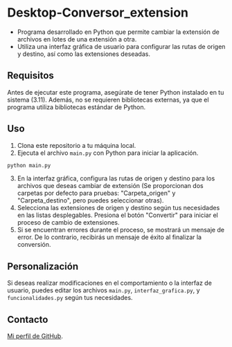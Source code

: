 # Desktop-Conversor_extension

- Programa desarrollado en Python que permite cambiar la extensión de archivos en lotes de una extensión a otra.
- Utiliza una interfaz gráfica de usuario para configurar las rutas de origen y destino, así como las extensiones deseadas.

## Requisitos

Antes de ejecutar este programa, asegúrate de tener Python instalado en tu sistema (3.11). Además, no se requieren bibliotecas externas, ya que el programa utiliza bibliotecas estándar de Python.

## Uso

1. Clona este repositorio a tu máquina local.
2. Ejecuta el archivo `main.py` con Python para iniciar la aplicación.

```bash
python main.py
```

3. En la interfaz gráfica, configura las rutas de origen y destino para los archivos que deseas cambiar de extensión (Se proporcionan dos carpetas por defecto para pruebas: "Carpeta_origen" y "Carpeta_destino", pero puedes seleccionar otras).
4. Selecciona las extensiones de origen y destino según tus necesidades en las listas desplegables.
Presiona el botón "Convertir" para iniciar el proceso de cambio de extensiones.
5. Si se encuentran errores durante el proceso, se mostrará un mensaje de error. De lo contrario, recibirás un mensaje de éxito al finalizar la conversión.

## Personalización

Si deseas realizar modificaciones en el comportamiento o la interfaz de usuario, puedes editar los archivos `main.py`, `interfaz_grafica.py`, y `funcionalidades.py` según tus necesidades.

## Contacto

[Mi perfil de GitHub](https://github.com/JoseSanchezMunoz).
